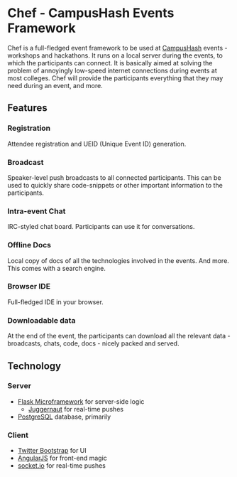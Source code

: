 # Chef - CampusHash Events Framework #

Chef is a full-fledged event framework to be used at [CampusHash](http://campushash.com) events - workshops and hackathons. It runs on a local server during the events, to which the participants can connect. It is basically aimed at solving the problem of annoyingly low-speed internet connections during events at most colleges. Chef will provide the participants everything that they may need during an event, and more.

## Features ##

### Registration ###

Attendee registration and UEID (Unique Event ID) generation.

### Broadcast ###

Speaker-level push broadcasts to all connected participants. This can be used to quickly share code-snippets or other important information to the participants.

### Intra-event Chat ###

IRC-styled chat board. Participants can use it for conversations.

### Offline Docs ###

Local copy of docs of all the technologies involved in the events. And more. This comes with a search engine.

### Browser IDE ###

Full-fledged IDE in your browser.

### Downloadable data ###

At the end of the event, the participants can download all the relevant data - broadcasts, chats, code, docs - nicely packed and served.

## Technology ##

### Server ###

- [Flask Microframework](http://flask.pocoo.org/) for server-side logic
	- [Juggernaut](http://flask.pocoo.org/snippets/80/) for real-time pushes
- [PostgreSQL](www.postgresql.org) database, primarily

### Client ###

- [Twitter Bootstrap](http://getbootstrap.com/) for UI
- [AngularJS](http://angularjs.org/) for front-end magic
- [socket.io](http://socket.io/) for real-time pushes